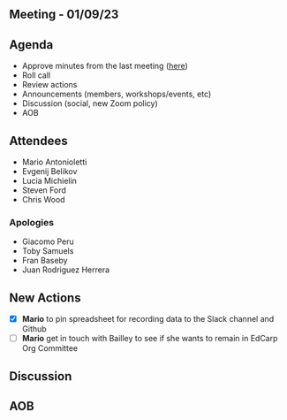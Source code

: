 ## Meeting - 01/09/23

## Agenda
* Approve minutes from the last meeting ([here](https://github.com/edcarp/organising-committee/blob/main/minutes/2023/2023_07_04_EdCarp_Organising_Committee.md))
* Roll call
* Review actions
* Announcements (members, workshops/events, etc)
* Discussion (social, new Zoom policy)
* AOB

## Attendees
* Mario Antonioletti
* Evgenij Belikov
* Lucia Michielin
* Steven Ford
* Chris Wood
  
### Apologies
* Giacomo Peru
* Toby Samuels
* Fran Baseby
* Juan Rodriguez Herrera

## New Actions
- [x] **Mario** to pin spreadsheet for recording data to the Slack channel and Github
- [ ] **Mario** get in touch with Bailley to see if she wants to remain in EdCarp Org Committee
      
## Discussion

## AOB

